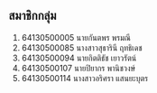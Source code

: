 ## สมาชิกกลุ่ม
1. 64130500005 นายกันตพร พรมณี
2. 64130500085 นางสาวสุธารินี ฤทธิเดช
3. 64130500094 นายกิตติธัช เยาวรัตน์
4. 64130500107 นายปิยากร พานิชวงษ์
5. 64130500114 นางสาวอริศรา แสนยะบุตร
